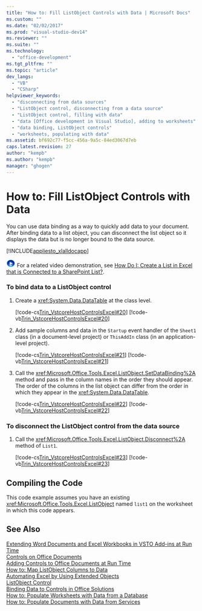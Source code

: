 ```yaml
---
title: "How to: Fill ListObject Controls with Data | Microsoft Docs"
ms.custom: ""
ms.date: "02/02/2017"
ms.prod: "visual-studio-dev14"
ms.reviewer: ""
ms.suite: ""
ms.technology: 
  - "office-development"
ms.tgt_pltfrm: ""
ms.topic: "article"
dev_langs: 
  - "VB"
  - "CSharp"
helpviewer_keywords: 
  - "disconnecting from data sources"
  - "ListObject control, disconnecting from a data source"
  - "ListObject control, filling with data"
  - "data [Office development in Visual Studio], adding to worksheets"
  - "data binding, ListObject controls"
  - "worksheets, populating with data"
ms.assetid: bf692c77-f5cc-456a-9a5c-84ed3067d7eb
caps.latest.revision: 27
author: "kempb"
ms.author: "kempb"
manager: "ghogen"
---
```

# How to: Fill ListObject Controls with Data
  You can use data binding as a way to quickly add data to your document. After binding data to a list object, you can disconnect the list object so it displays the data but is no longer bound to the data source.  
  
 [!INCLUDE[appliesto_xlalldocapp](../vsto/includes/appliesto-xlalldocapp-md.md)]  
  
 ![link to video](../vsto/media/playvideo.gif "link to video") For a related video demonstration, see [How Do I: Create a List in Excel that is Connected to a SharePoint List?](http://go.microsoft.com/fwlink/?LinkID=130263).  
  
### To bind data to a ListObject control  
  
1.  Create a <xref:System.Data.DataTable> at the class level.  
  
     [!code-cs[Trin_VstcoreHostControlsExcel#20](../vsto/codesnippet/CSharp/Trin_VstcoreHostControlsExcelCS/Sheet4.cs#20)]
     [!code-vb[Trin_VstcoreHostControlsExcel#20](../vsto/codesnippet/VisualBasic/Trin_VstcoreHostControlsExcelVB/Sheet4.vb#20)]  
  
2.  Add sample columns and data in the `Startup` event handler of the `Sheet1` class (in a document-level project) or `ThisAddIn` class (in an application-level project).  
  
     [!code-cs[Trin_VstcoreHostControlsExcel#21](../vsto/codesnippet/CSharp/Trin_VstcoreHostControlsExcelCS/Sheet4.cs#21)]
     [!code-vb[Trin_VstcoreHostControlsExcel#21](../vsto/codesnippet/VisualBasic/Trin_VstcoreHostControlsExcelVB/Sheet4.vb#21)]  
  
3.  Call the <xref:Microsoft.Office.Tools.Excel.ListObject.SetDataBinding%2A> method and pass in the column names in the order they should appear. The order of the columns in the list object can differ from the order in which they appear in the <xref:System.Data.DataTable>.  
  
     [!code-cs[Trin_VstcoreHostControlsExcel#22](../vsto/codesnippet/CSharp/Trin_VstcoreHostControlsExcelCS/Sheet4.cs#22)]
     [!code-vb[Trin_VstcoreHostControlsExcel#22](../vsto/codesnippet/VisualBasic/Trin_VstcoreHostControlsExcelVB/Sheet4.vb#22)]  
  
### To disconnect the ListObject control from the data source  
  
1.  Call the <xref:Microsoft.Office.Tools.Excel.ListObject.Disconnect%2A> method of `List1`.  
  
     [!code-cs[Trin_VstcoreHostControlsExcel#23](../vsto/codesnippet/CSharp/Trin_VstcoreHostControlsExcelCS/Sheet4.cs#23)]
     [!code-vb[Trin_VstcoreHostControlsExcel#23](../vsto/codesnippet/VisualBasic/Trin_VstcoreHostControlsExcelVB/Sheet4.vb#23)]  
  
## Compiling the Code  
 This code example assumes you have an existing <xref:Microsoft.Office.Tools.Excel.ListObject> named `list1` on the worksheet in which this code appears.  
  
## See Also  
 [Extending Word Documents and Excel Workbooks in VSTO Add-ins at Run Time](../vsto/extending-word-documents-and-excel-workbooks-in-vsto-add-ins-at-run-time.md)   
 [Controls on Office Documents](../vsto/controls-on-office-documents.md)   
 [Adding Controls to Office Documents at Run Time](../vsto/adding-controls-to-office-documents-at-run-time.md)   
 [How to: Map ListObject Columns to Data](../vsto/how-to-map-listobject-columns-to-data.md)   
 [Automating Excel by Using Extended Objects](../vsto/automating-excel-by-using-extended-objects.md)   
 [ListObject Control](../vsto/listobject-control.md)   
 [Binding Data to Controls in Office Solutions](../vsto/binding-data-to-controls-in-office-solutions.md)   
 [How to: Populate Worksheets with Data from a Database](../vsto/how-to-populate-worksheets-with-data-from-a-database.md)   
 [How to: Populate Documents with Data from Services](../vsto/how-to-populate-documents-with-data-from-services.md)  
  
  